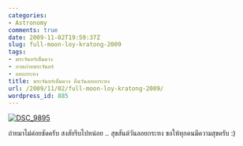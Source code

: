 ```yaml
---
categories:
- Astronomy
comments: true
date: 2009-11-02T19:59:37Z
slug: full-moon-loy-kratong-2009
tags:
- พระจันทร์เต็มดวง
- ภาพภ่ายพระจันทร์
- ลอยกระทง
title: พระจันทร์เต็มดวง คืนวันลอยกระทง
url: /2009/11/02/full-moon-loy-kratong-2009/
wordpress_id: 885
---
```


[![DSC_9895](http://www.armno.in.th/wp-content/uploads/2009/11/DSC_9895_thumb.jpg)](http://www.armno.in.th/wp-content/uploads/2009/11/DSC_9895.jpg)



ถ่ายมาไม่ค่อยชัดครับ สงสัยรีบไปหน่อย .. สุขสันต์วันลอยกระทง ขอให้ทุกคนมีความสุขครับ :)
